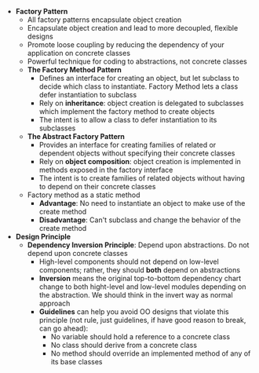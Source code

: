 - **Factory Pattern**
  - All factory patterns encapsulate object creation
  - Encapsulate object creation and lead to more decoupled, flexible designs
  - Promote loose coupling by reducing the dependency of your application on concrete classes
  - Powerful technique for coding to abstractions, not concrete classes
  - **The Factory Method Pattern**
    - Defines an interface for creating an object, but let subclass to decide which class to instantiate. Factory Method lets a class defer instantiation to subclass
    - Rely on **inheritance**: object creation is delegated to subclasses which implement the factory method to create objects
    - The intent is to allow a class to defer instantiation to its subclasses
  - **The Abstract Factory Pattern**
    - Provides an interface for creating families of related or dependent objects without specifying their concrete classes
    - Rely on **object composition**: object creation is implemented in methods exposed in the factory interface
    - The intent is to create families of related objects without having to depend on their concrete classes
  - Factory method as a static method
    - **Advantage**: No need to instantiate an object to make use of the create method
    - **Disadvantage**: Can't subclass and change the behavior of the create method
- **Design Principle**
  - **Dependency Inversion Principle**: Depend upon abstractions. Do not depend upon concrete classes
    - High-level components should not depend on low-level components; rather, they should **both** depend on abstractions
    - **Inversion** means the original top-to-bottom dependency chart change to both hight-level and low-level modules depending on the abstraction. We should think in the invert way as normal approach
    - **Guidelines** can help you avoid OO designs that violate this principle (not rule, just guidelines, if have good reason to break, can go ahead):
      - No variable should hold a reference to a concrete class
      - No class should derive from a concrete class
      - No method should override an implemented method of any of its base classes